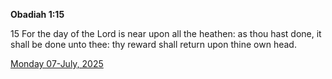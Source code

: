 **Obadiah 1:15**

15 For the day of the Lord is near upon all the heathen: as thou hast done, it shall be done unto thee: thy reward shall return upon thine own head.

[Monday 07-July, 2025](https://getbible.net/kjv/Obadiah/1/15)
